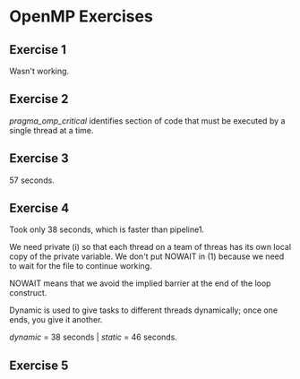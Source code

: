 # OpenMP Exercises

## Exercise 1

Wasn't working.

## Exercise 2

*pragma_omp_critical* identifies section of code that must be executed by a single thread at a time.

## Exercise 3

57 seconds.

## Exercise 4

Took only 38 seconds, which is faster than pipeline1.

We need private (i) so that each thread on a team of threas has its own local copy of the private variable. We don't put NOWAIT in (1) because we need to wait for the file to continue working.

NOWAIT means that we avoid the implied barrier at the end of the loop construct. 

Dynamic is used to give tasks to different threads dynamically; once one ends, you give it another.

*dynamic* = 38 seconds | *static* = 46 seconds.

## Exercise 5

